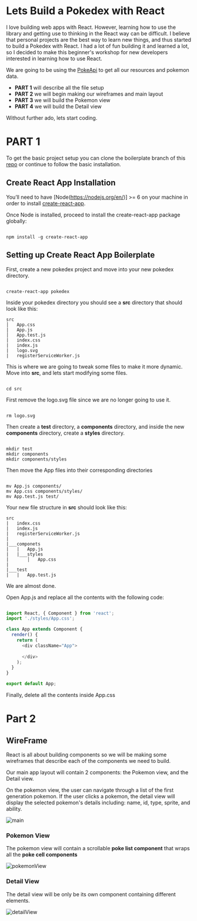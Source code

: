 # Lets Build a Pokedex with React 

I love building web apps with React. However, learning how to use the library and getting use to thinking in the React way can be difficult. I believe that personal projects are the best way to learn new things, and thus started to build a Pokedex with React. I had a lot of fun building it and learned a lot, so I decided to make this beginner's workshop for new developers interested in learning how to use React.

We are going to be using the [PokeApi](http://pokeapi.co/) to get all our resources and pokemon data.

* **PART 1** will describe all the file setup
* **PART 2** we will begin making our wireframes and main layout
* **PART 3** we will build the Pokemon view
* **PART 4** we will build the Detail view

Without further ado, lets start coding.

# PART 1

To get the basic project setup you can clone the boilerplate branch of this [repo](https://github.com/jdiejim/pokedex-blog) or continue to follow the basic installation.

## Create React App Installation

You’ll need to have [Node(https://nodejs.org/en/)] >= 6 on your machine in order to install [create-react-app](https://github.com/facebookincubator/create-react-app).

Once Node is installed, proceed to install the create-react-app package globally:

```shell

npm install -g create-react-app

```

## Setting up Create React App Boilerplate

First, create a new pokedex project and move into your new pokedex directory.

```Shell

create-react-app pokedex

```

Inside your pokedex directory you should see a **src** directory that should look like this:

```
src
│   App.css
|   App.js
│   App.test.js
|   index.css
|   index.js
|   logo.svg
|   registerServiceWorker.js

```

This is where we are going to tweak some files to make it more dynamic. Move into **src**, and lets start modifying some files.

```Shell

cd src

```

First remove the logo.svg file since we are no longer going to use it. 

```Shell

rm logo.svg

```

Then create a **test** directory, a **components** directory, and inside the new **components** directory, create a **styles** directory.

```Shell

mkdir test
mkdir components
mkdir components/styles

```

Then move the App files into their corresponding directories

```Shell

mv App.js components/
mv App.css components/styles/
mv App.test.js test/

```

Your new file structure in **src** should look like this:

```
src
|   index.css
|   index.js
|   registerServiceWorker.js
|
|___componets
|   |   App.js
|   |___styles
|       │   App.css
|
|___test
|   |   App.test.js

```

We are almost done. 

Open App.js and replace all the contents with the following code:

```javascript

import React, { Component } from 'react';
import './styles/App.css';

class App extends Component {
  render() {
    return (
      <div className="App">
      
      </div>
    );
  }
}

export default App;

```

Finally, delete all the contents inside App.css

# Part 2

## WireFrame

React is all about building components so we will be making some wireframes that describe each of the components we need to build.

Our main app layout will contain 2 components: the Pokemon view, and the Detail view.

On the pokemon view, the user can navigate through a list of the first generation pokemon. If the user clicks a pokemon, the detail view will display the selected pokemon's details including: name, id, type, sprite, and ability.

![main](./screenshots/main.png)

### Pokemon View

The pokemon view will contain a scrollable **poke list component** that wraps all the **poke cell components**

![pokemonView](./screenshots/pokemonView.png)

### Detail View

The detail view will be only be its own component containing different elements.

![detailView](./screenshots/detailView.png)
